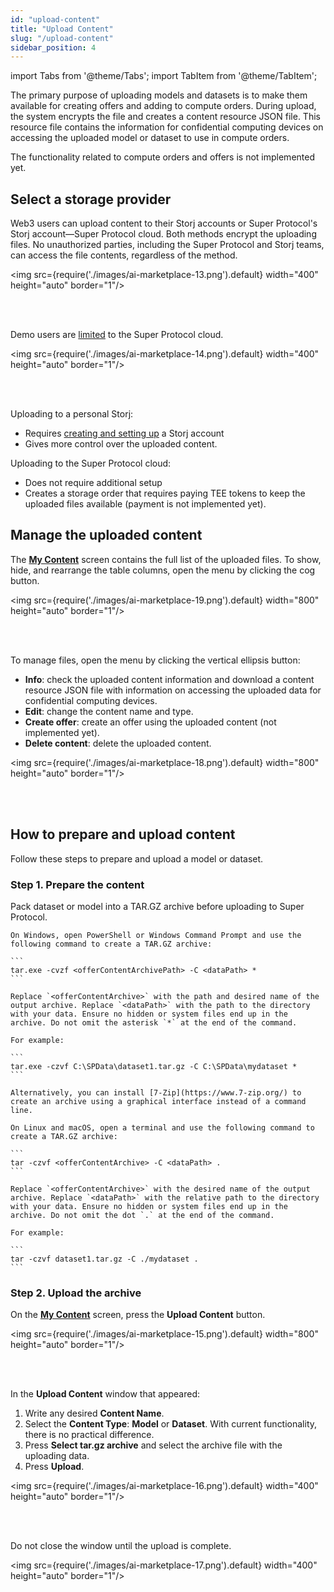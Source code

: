 ```yaml
---
id: "upload-content"
title: "Upload Content"
slug: "/upload-content"
sidebar_position: 4
---
```


import Tabs from '@theme/Tabs';
import TabItem from '@theme/TabItem';

The primary purpose of uploading models and datasets is to make them available for creating offers and adding to compute orders. During upload, the system encrypts the file and creates a content resource JSON file. This resource file contains the information for confidential computing devices on accessing the uploaded model or dataset to use in compute orders.

The functionality related to compute orders and offers is not implemented yet.

## Select a storage provider

Web3 users can upload content to their Storj accounts or Super Protocol's Storj account—Super Protocol cloud. Both methods encrypt the uploading files. No unauthorized parties, including the Super Protocol and Storj teams, can access the file contents, regardless of the method.

<img src={require('./images/ai-marketplace-13.png').default} width="400" height="auto" border="1"/>

<br/>
<br/>

Demo users are [limited](/ai-marketplace/enter-marketplace#demo-user-account-limitations) to the Super Protocol cloud.

<img src={require('./images/ai-marketplace-14.png').default} width="400" height="auto" border="1"/>

<br/>
<br/>

Uploading to a personal Storj:

- Requires [creating and setting up](/ai-marketplace/web3-access#step-4-storj-account) a Storj account
- Gives more control over the uploaded content.

Uploading to the Super Protocol cloud:

- Does not require additional setup
- Creates a storage order that requires paying TEE tokens to keep the uploaded files available (payment is not implemented yet).

## Manage the uploaded content

The [**My Content**](https://beta.marketplace.superprotocol.com/my-content) screen contains the full list of the uploaded files. To show, hide, and rearrange the table columns, open the menu by clicking the cog button.

<img src={require('./images/ai-marketplace-19.png').default} width="800" height="auto" border="1"/>

<br/>
<br/>

To manage files, open the menu by clicking the vertical ellipsis button:

- **Info**: check the uploaded content information and download a content resource JSON file with information on accessing the uploaded data for confidential computing devices.
- **Edit**: change the content name and type.
- **Create offer**: create an offer using the uploaded content (not implemented yet).
- **Delete content**: delete the uploaded content.

<img src={require('./images/ai-marketplace-18.png').default} width="800" height="auto" border="1"/>

<br/>
<br/>

## How to prepare and upload content

Follow these steps to prepare and upload a model or dataset.

### Step 1. Prepare the content

Pack dataset or model into a TAR.GZ archive before uploading to Super Protocol.

<Tabs>
  <TabItem value="windows" label="Windows">

    On Windows, open PowerShell or Windows Command Prompt and use the following command to create a TAR.GZ archive:

    ```
    tar.exe -cvzf <offerContentArchivePath> -C <dataPath> *
    ```

    Replace `<offerContentArchive>` with the path and desired name of the output archive. Replace `<dataPath>` with the path to the directory with your data. Ensure no hidden or system files end up in the archive. Do not omit the asterisk `*` at the end of the command.

    For example:

    ```
    tar.exe -czvf C:\SPData\dataset1.tar.gz -C C:\SPData\mydataset *
    ```

    Alternatively, you can install [7-Zip](https://www.7-zip.org/) to create an archive using a graphical interface instead of a command line.

  </TabItem>
  <TabItem value="linux" label="Linux and macOS" default>

    On Linux and macOS, open a terminal and use the following command to create a TAR.GZ archive:

    ```
    tar -czvf <offerContentArchive> -C <dataPath> .
    ```

    Replace `<offerContentArchive>` with the desired name of the output archive. Replace `<dataPath>` with the relative path to the directory with your data. Ensure no hidden or system files end up in the archive. Do not omit the dot `.` at the end of the command.

    For example:

    ```
    tar -czvf dataset1.tar.gz -C ./mydataset .
    ```

  </TabItem>
</Tabs>

### Step 2. Upload the archive

On the [**My Content**](https://beta.marketplace.dev.superprotocol.com/my-content) screen, press the **Upload Content** button.

<img src={require('./images/ai-marketplace-15.png').default} width="800" height="auto" border="1"/>

<br/>
<br/>

In the **Upload Content** window that appeared:

1. Write any desired **Content Name**.
2. Select the **Content Type**: **Model** or **Dataset**. With current functionality, there is no practical difference. 
3. Press **Select tar.gz archive** and select the archive file with the uploading data.
4. Press **Upload**.

<img src={require('./images/ai-marketplace-16.png').default} width="400" height="auto" border="1"/>

<br/>
<br/>

Do not close the window until the upload is complete.

<img src={require('./images/ai-marketplace-17.png').default} width="400" height="auto" border="1"/>

<br/>
<br/>
